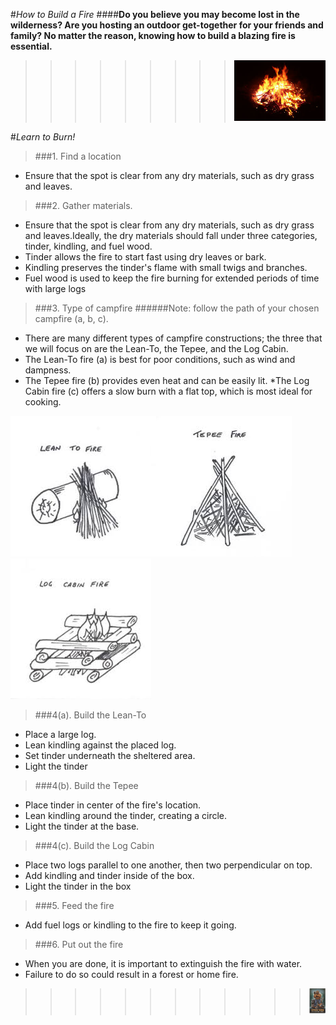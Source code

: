 #*How to Build a Fire*
####**Do you believe you may become lost in the wilderness? Are you hosting an outdoor get-together for your friends and family? No matter the reason, knowing how to build a blazing fire is essential.**
>>>>>>>>>![](fire.jpg)

#*Learn to Burn!*
>###1.  Find a location 
* Ensure that the spot is clear from any dry materials, such as dry grass and leaves. 

>###2. Gather materials.
* Ensure that the spot is clear from any dry materials, such as dry grass and leaves.Ideally, the dry materials should fall under three categories, tinder, kindling, and fuel wood. 
* Tinder allows the fire to start fast using dry leaves or bark.
* Kindling preserves the tinder's flame with small twigs and branches.
* Fuel wood is used to keep the fire burning for extended periods of time with large logs

>###3. Type of campfire
######Note: follow the path of your chosen campfire (a, b, c).
* There are many different types of campfire constructions; the three that we will focus on are the Lean-To, the Tepee, and the Log Cabin. 
* The Lean-To fire (a) is best for poor conditions, such as wind and dampness.
* The Tepee fire (b) provides even heat and can be easily lit.
*The Log Cabin fire (c) offers a slow burn with a flat top, which is most ideal for cooking. 

![](LeanTo.jpg)![](Tepee2.jpg)![](LogCabin.jpg)
>###4(a). Build the Lean-To 
* Place a large log.
* Lean kindling against the placed log.
* Set tinder underneath the sheltered area.
* Light the tinder

>###4(b). Build the Tepee
* Place tinder in center of the fire's location.
* Lean kindling around the tinder, creating a circle.
* Light the tinder at the base.

>###4(c). Build the Log Cabin
* Place two logs parallel to one another, then two perpendicular on top.  
* Add kindling and tinder inside of the box.
* Light the tinder in the box

>###5. Feed the fire
* Add fuel logs or kindling to the fire to keep it going.

>###6. Put out the fire
* When you are done, it is important to extinguish the fire with water.
* Failure to do so could result in a forest or home fire.

>>>>>>>>>>>>![](Smokey.jpg)
